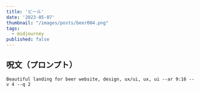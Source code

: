 ```yaml
---
title: 'ビール'
date: '2023-05-07'
thumbnail: "/images/posts/beer004.png"
tags:
  - midjourney
published: false
---
```


## 呪文（プロンプト）
```
Beautiful landing for beer website, design, ux/ui, ux, ui --ar 9:16 --v 4 --q 2
```